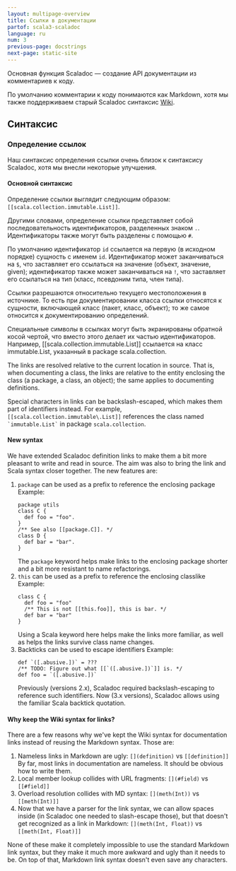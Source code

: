 ```yaml
---
layout: multipage-overview
title: Ссылки в документации
partof: scala3-scaladoc
language: ru
num: 3
previous-page: docstrings
next-page: static-site
---
```


Основная функция Scaladoc — создание API документации из комментариев к коду.

По умолчанию комментарии к коду понимаются как Markdown, хотя мы также поддерживаем старый Scaladoc синтаксис 
[Wiki](https://docs.scala-lang.org/style/scaladoc.html).

## Синтаксис

### Определение ссылок

Наш синтаксис определения ссылки очень близок к синтаксису Scaladoc, хотя мы внесли некоторые улучшения.

#### Основной синтаксис

Определение ссылки выглядит следующим образом: `[[scala.collection.immutable.List]]`.

Другими словами, определение ссылки представляет собой последовательность идентификаторов, разделенных знаком `.`. 
Идентификаторы также могут быть разделены с помощью `#`.

По умолчанию идентификатор `id` ссылается на первую (в исходном порядке) сущность с именем `id`. 
Идентификатор может заканчиваться на `$`, что заставляет его ссылаться на значение (объект, значение, given); 
идентификатор также может заканчиваться на `!`, что заставляет его ссылаться на тип (класс, псевдоним типа, член типа).

Ссылки разрешаются относительно текущего местоположения в источнике. То есть при документировании класса ссылки относятся к сущности, включающей класс (пакет, класс, объект); то же самое относится к документированию определений.

Специальные символы в ссылках могут быть экранированы обратной косой чертой, что вместо этого делает их частью идентификаторов. Например, [[scala.collection.immutable\.List]] ссылается на класс immutable.List, указанный в package scala.collection.




The links are resolved relative to the current location in source. That is, when
documenting a class, the links are relative to the entity enclosing the class (a
package, a class, an object); the same applies to documenting definitions.

Special characters in links can be backslash-escaped, which makes them part of
identifiers instead. For example, `` [[scala.collection.immutable\.List]] ``
references the class named `` `immutable.List` `` in package `scala.collection`.

#### New syntax

We have extended Scaladoc definition links to make them a bit more pleasant to
write and read in source. The aim was also to bring the link and Scala syntax
closer together. The new features are:

1. `package` can be used as a prefix to reference the enclosing package
    Example:
    ```
    package utils
    class C {
      def foo = "foo".
    }
    /** See also [[package.C]]. */
    class D {
      def bar = "bar".
    }
    ```
    The `package` keyword helps make links to the enclosing package shorter
    and a bit more resistant to name refactorings.
1. `this` can be used as a prefix to reference the enclosing classlike
    Example:
    ```
    class C {
      def foo = "foo"
      /** This is not [[this.foo]], this is bar. */
      def bar = "bar"
    }
    ```
    Using a Scala keyword here helps make the links more familiar, as well as
    helps the links survive class name changes.
1. Backticks can be used to escape identifiers
    Example:
    ```
    def `([.abusive.])` = ???
    /** TODO: Figure out what [[`([.abusive.])`]] is. */
    def foo = `([.abusive.])`
    ```
    Previously (versions 2.x), Scaladoc required backslash-escaping to reference such identifiers. Now (3.x versions),
    Scaladoc allows using the familiar Scala backtick quotation.

#### Why keep the Wiki syntax for links?

There are a few reasons why we've kept the Wiki syntax for documentation links
instead of reusing the Markdown syntax. Those are:

1. Nameless links in Markdown are ugly: `[](definition)` vs `[[definition]]`
    By far, most links in documentation are nameless. It should be obvious how to
    write them.
2. Local member lookup collides with URL fragments: `[](#field)` vs `[[#field]]`
3. Overload resolution collides with MD syntax: `[](meth(Int))` vs `[[meth(Int)]]`
4. Now that we have a parser for the link syntax, we can allow spaces inside (in
    Scaladoc one needed to slash-escape those), but that doesn't get recognized
    as a link in Markdown: `[](meth(Int, Float))` vs `[[meth(Int, Float)]]`

None of these make it completely impossible to use the standard Markdown link
syntax, but they make it much more awkward and ugly than it needs to be. On top
of that, Markdown link syntax doesn't even save any characters.
